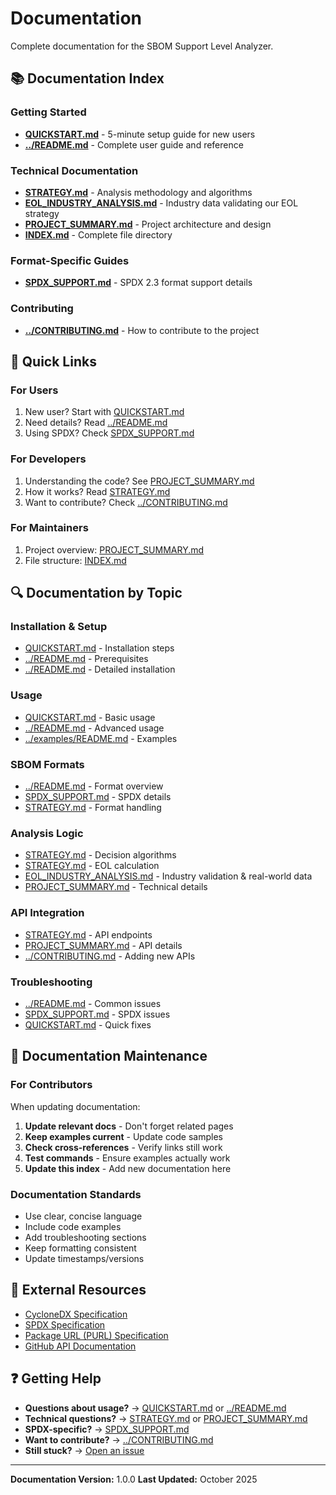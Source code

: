 # Documentation

Complete documentation for the SBOM Support Level Analyzer.

## 📚 Documentation Index

### Getting Started
- **[QUICKSTART.md](QUICKSTART.md)** - 5-minute setup guide for new users
- **[../README.md](../README.md)** - Complete user guide and reference

### Technical Documentation
- **[STRATEGY.md](STRATEGY.md)** - Analysis methodology and algorithms
- **[EOL_INDUSTRY_ANALYSIS.md](EOL_INDUSTRY_ANALYSIS.md)** - Industry data validating our EOL strategy
- **[PROJECT_SUMMARY.md](PROJECT_SUMMARY.md)** - Project architecture and design
- **[INDEX.md](INDEX.md)** - Complete file directory

### Format-Specific Guides
- **[SPDX_SUPPORT.md](SPDX_SUPPORT.md)** - SPDX 2.3 format support details

### Contributing
- **[../CONTRIBUTING.md](../CONTRIBUTING.md)** - How to contribute to the project

## 📖 Quick Links

### For Users
1. New user? Start with [QUICKSTART.md](QUICKSTART.md)
2. Need details? Read [../README.md](../README.md)
3. Using SPDX? Check [SPDX_SUPPORT.md](SPDX_SUPPORT.md)

### For Developers
1. Understanding the code? See [PROJECT_SUMMARY.md](PROJECT_SUMMARY.md)
2. How it works? Read [STRATEGY.md](STRATEGY.md)
3. Want to contribute? Check [../CONTRIBUTING.md](../CONTRIBUTING.md)

### For Maintainers
1. Project overview: [PROJECT_SUMMARY.md](PROJECT_SUMMARY.md)
2. File structure: [INDEX.md](INDEX.md)

## 🔍 Documentation by Topic

### Installation & Setup
- [QUICKSTART.md](QUICKSTART.md) - Installation steps
- [../README.md](../README.md#prerequisites) - Prerequisites
- [../README.md](../README.md#installation) - Detailed installation

### Usage
- [QUICKSTART.md](QUICKSTART.md#step-4-run-analysis) - Basic usage
- [../README.md](../README.md#usage) - Advanced usage
- [../examples/README.md](../examples/README.md) - Examples

### SBOM Formats
- [../README.md](../README.md#supported-sbom-formats) - Format overview
- [SPDX_SUPPORT.md](SPDX_SUPPORT.md) - SPDX details
- [STRATEGY.md](STRATEGY.md#data-sources-by-ecosystem) - Format handling

### Analysis Logic
- [STRATEGY.md](STRATEGY.md#support-level-algorithm) - Decision algorithms
- [STRATEGY.md](STRATEGY.md#end-of-life-calculation) - EOL calculation
- [EOL_INDUSTRY_ANALYSIS.md](EOL_INDUSTRY_ANALYSIS.md) - Industry validation & real-world data
- [PROJECT_SUMMARY.md](PROJECT_SUMMARY.md#algorithm-logic) - Technical details

### API Integration
- [STRATEGY.md](STRATEGY.md#data-sources-by-ecosystem) - API endpoints
- [PROJECT_SUMMARY.md](PROJECT_SUMMARY.md#data-sources--apis) - API details
- [../CONTRIBUTING.md](../CONTRIBUTING.md#api-guidelines) - Adding new APIs

### Troubleshooting
- [../README.md](../README.md#troubleshooting) - Common issues
- [SPDX_SUPPORT.md](SPDX_SUPPORT.md#troubleshooting) - SPDX issues
- [QUICKSTART.md](QUICKSTART.md#common-issues) - Quick fixes

## 📝 Documentation Maintenance

### For Contributors

When updating documentation:

1. **Update relevant docs** - Don't forget related pages
2. **Keep examples current** - Update code samples
3. **Check cross-references** - Verify links still work
4. **Test commands** - Ensure examples actually work
5. **Update this index** - Add new documentation here

### Documentation Standards

- Use clear, concise language
- Include code examples
- Add troubleshooting sections
- Keep formatting consistent
- Update timestamps/versions

## 🔗 External Resources

- [CycloneDX Specification](https://cyclonedx.org/docs/latest/specification/)
- [SPDX Specification](https://spdx.github.io/spdx-spec/)
- [Package URL (PURL) Specification](https://github.com/package-url/purl-spec)
- [GitHub API Documentation](https://docs.github.com/en/rest)

## ❓ Getting Help

- **Questions about usage?** → [QUICKSTART.md](QUICKSTART.md) or [../README.md](../README.md)
- **Technical questions?** → [STRATEGY.md](STRATEGY.md) or [PROJECT_SUMMARY.md](PROJECT_SUMMARY.md)
- **SPDX-specific?** → [SPDX_SUPPORT.md](SPDX_SUPPORT.md)
- **Want to contribute?** → [../CONTRIBUTING.md](../CONTRIBUTING.md)
- **Still stuck?** → [Open an issue](https://github.com/bharambetejas/sbom-support-analyzer/issues)

---

**Documentation Version:** 1.0.0
**Last Updated:** October 2025
